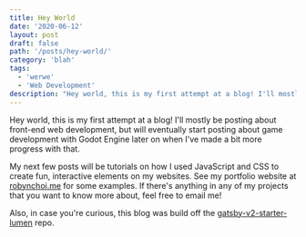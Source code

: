 ```yaml
---
title: Hey World
date: '2020-06-12'
layout: post
draft: false
path: '/posts/hey-world/'
category: 'blah'
tags:
  - 'werwe'
  - 'Web Development'
description: "Hey world, this is my first attempt at a blog! I'll mostly be posting about front-end web development [...]"
---
```


Hey world, this is my first attempt at a blog! I'll mostly be posting about front-end web development, but will eventually start posting about game development with Godot Engine later on when I've made a bit more progress with that.

My next few posts will be tutorials on how I used JavaScript and CSS to create fun, interactive elements on my websites. See my portfolio website at [robynchoi.me](robynchoi.me) for some examples. If there's anything in any of my projects that you want to know more about, feel free to email me!

Also, in case you're curious, this blog was build off the [gatsby-v2-starter-lumen](https://github.com/GatsbyCentral/gatsby-v2-starter-lumen) repo.
